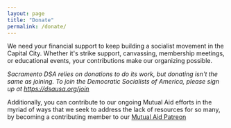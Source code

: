 ```yaml
---
layout: page
title: "Donate"
permalink: /donate/
---
```

We need your financial support to keep building a socialist movement in the Capital City. Whether it's strike support, canvassing, membership meetings, or educational events, your contributions make our organizing possible.

*Sacramento DSA relies on donations to do its work, but donating isn't the same as joining. To join the Democratic Socialists of America, please sign up at <https://dsausa.org/join>*

Additionally, you can contribute to our ongoing Mutual Aid efforts in the myriad of ways that we seek to address the lack of resources for so many, by becoming a contributing member to our <a class="btn btn-primary" href="[/about/committees](https://www.patreon.com/SacDSAMutualAid)"> Mutual Aid Patreon</a>
